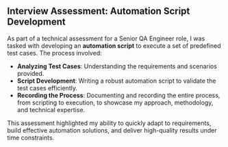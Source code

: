## Interview Assessment: Automation Script Development  

As part of a technical assessment for a Senior QA Engineer role, I was tasked with developing an **automation script** to execute a set of predefined test cases. The process involved:  

- **Analyzing Test Cases**: Understanding the requirements and scenarios provided.  
- **Script Development**: Writing a robust automation script to validate the test cases efficiently.  
- **Recording the Process**: Documenting and recording the entire process, from scripting to execution, to showcase my approach, methodology, and technical expertise.  

This assessment highlighted my ability to quickly adapt to requirements, build effective automation solutions, and deliver high-quality results under time constraints.  
